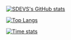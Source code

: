 [![SDEVS's GitHub stats](https://github-readme-stats.vercel.app/api?username=emptyoptic&theme=dark)](https://github.com/emptyoptic)

[![Top Langs](https://github-readme-stats.vercel.app/api/top-langs/?username=emptyoptic&layout=compact&theme=dark)](https://github.com/emptyoptic/github-readme-stats)

[![Time stats](https://github-readme-stats.vercel.app/api/wakatime?username=emptyoptic&layout=compact&theme=dark)](https://github.com/anuraghazra/github-readme-stats)
